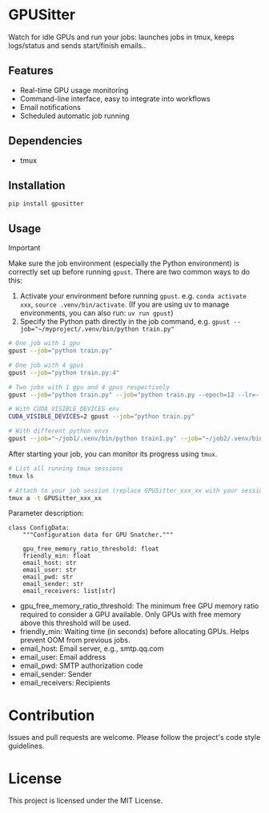 # GPUSitter

Watch for idle GPUs and run your jobs: launches jobs in tmux, keeps logs/status and sends start/finish emails..

## Features

- Real-time GPU usage monitoring
- Command-line interface, easy to integrate into workflows
- Email notifications
- Scheduled automatic job running

## Dependencies

- tmux

## Installation

```
pip install gpusitter
```

## Usage
> [!IMPORTANT]
> Make sure the job environment (especially the Python environment) is correctly set up before running `gpust`. There are two common ways to do this:
>
> 1. Activate your environment before running `gpust`. e.g. `conda activate xxx`, `source .venv/bin/activate`. (If you are using uv
>    to manage environments, you can also run: `uv run gpust`)
> 2. Specify the Python path directly in the job command, e.g. `gpust --job="~/myproject/.venv/bin/python train.py"`

```bash
# One job with 1 gpu
gpust --job="python train.py"

# One job with 4 gpus
gpust --job="python train.py:4"

# Two jobs with 1 gpu and 4 gpus respectively
gpust --job="python train.py" --job="python train.py --epoch=12 --lr=-.001:4"

# With CUDA_VISIBLE_DEVICES env
CUDA_VISIBLE_DEVICES=2 gpust --job="python train.py"

# With different python envs
gpust --job="~/job1/.venv/bin/python train1.py" --job="~/job2/.venv/bin/python train2.py"
```

After starting your job, you can monitor its progress using `tmux`.

```bash
# List all running tmux sessions
tmux ls

# Attach to your job session (replace GPUSitter_xxx_xx with your session name)
tmux a -t GPUSitter_xxx_xx
```

Parameter description:

```
class ConfigData:
    """Configuration data for GPU Snatcher."""

    gpu_free_memory_ratio_threshold: float
    friendly_min: float
    email_host: str
    email_user: str
    email_pwd: str
    email_sender: str
    email_receivers: list[str]
```

- gpu_free_memory_ratio_threshold: The minimum free GPU memory ratio required to consider a GPU available. Only GPUs with free memory above this threshold will be used.
- friendly_min: Waiting time (in seconds) before allocating GPUs. Helps prevent OOM from previous jobs.
- email_host: Email server, e.g., smtp.qq.com
- email_user: Email address
- email_pwd: SMTP authorization code
- email_sender: Sender
- email_receivers: Recipients

# Contribution

Issues and pull requests are welcome. Please follow the project's code style guidelines.

# License

This project is licensed under the MIT License.

